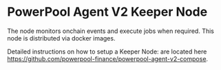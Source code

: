 # PowerPool Agent V2 Keeper Node

The node monitors onchain events and execute jobs when required.
This node is distributed via docker images.

Detailed instructions on how to setup a Keeper Node:
are located here https://github.com/powerpool-finance/powerpool-agent-v2-compose.
